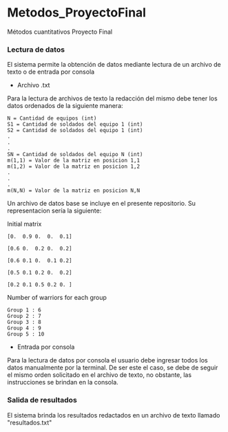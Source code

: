 # Metodos_ProyectoFinal
Métodos cuantitativos Proyecto Final

### Lectura de datos
El sistema permite la obtención de datos mediante lectura de un archivo de texto o de entrada por consola

- Archivo .txt

Para la lectura de archivos de texto la redacción del mismo debe tener los datos ordenados de la siguiente manera:
    
    N = Cantidad de equipos (int)    
    S1 = Cantidad de soldados del equipo 1 (int)    
    S2 = Cantidad de soldados del equipo 1 (int)    
    .    
    .    
    .    
    SN = Cantidad de soldados del equipo N (int)    
    m(1,1) = Valor de la matriz en posicion 1,1    
    m(1,2) = Valor de la matriz en posicion 1,2    
    .    
    .   
    .    
    m(N,N) = Valor de la matriz en posicion N,N

Un archivo de datos base se incluye en el presente repositorio. Su representacion sería la siguiente:

Initial matrix 
    
    [0.  0.9 0.  0.  0.1]

    [0.6 0.  0.2 0.  0.2]

    [0.6 0.1 0.  0.1 0.2]

    [0.5 0.1 0.2 0.  0.2]

    [0.2 0.1 0.5 0.2 0. ]

Number of warriors for each group 

    Group 1 : 6
    Group 2 : 7
    Group 3 : 8
    Group 4 : 9
    Group 5 : 10

- Entrada por consola

Para la lectura de datos por consola el usuario debe ingresar todos los datos manualmente por la terminal. De ser este el caso, se debe de seguir el mismo orden solicitado en el archivo de texto, no obstante, las instrucciones se brindan en la consola.

### Salida de resultados
El sistema brinda los resultados redactados en un archivo de texto llamado "resultados.txt"


